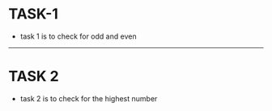 # TASK-1
* task 1 is to check for odd and even
 ---
# TASK 2
* task 2 is to check for the highest number
